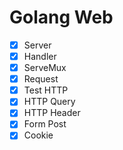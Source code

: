 # Golang Web

- [x] Server
- [x] Handler
- [x] ServeMux
- [x] Request
- [x] Test HTTP
- [x] HTTP Query
- [x] HTTP Header
- [x] Form Post
- [x] Cookie